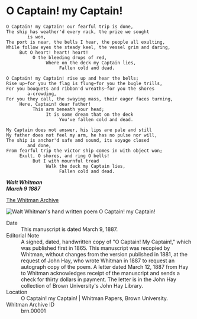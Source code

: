 # O Captain! my Captain!
```
O Captain! my Captain! our fearful trip is done,
The ship has weather'd every rack, the prize we sought
        is won,
The port is near, the bells I hear, the people all exulting,
While follow eyes the steady keel, the vessel grim and daring,
     But O heart! heart! heart!
          O the bleeding drops of red,
               Where on the deck my Captain lies,
                    Fallen cold and dead.
 
O Captain! my Captain! rise up and hear the bells;
Rise up—for you the flag is flung—for you the bugle trills,
For you bouquets and ribbon'd wreaths—for you the shores
        a‑crowding,
For you they call, the swaying mass, their eager faces turning,
     Here, Captain! dear father!
          This arm beneath your head;
               It is some dream that on the deck
                    You've fallen cold and dead.
 
My Captain does not answer, his lips are pale and still
My father does not feel my arm, he has no pulse nor will,
The ship is anchor'd safe and sound, its voyage closed
        and done,
From fearful trip the victor ship comes in with object won;
     Exult, O shores, and ring O bells!
          But I with mournful tread
               Walk the deck my Captain lies,
                    Fallen cold and dead.
```
**_Walt Whitman<br>
March 9 1887_**<br>

[The Whitman Archive](http://whitmanarchive.org/manuscripts/transcriptions/brn.00001.html)

![Walt Whitman's hand written poem O Captain! my Captain!](http://whitmanarchive.org/manuscripts/figures/brn.00001.001.jpg)

<dl>
    <dt>Date</dt>
    <dd>This manuscript is dated March 9, 1887.</dd>
    <dt>Editorial Note</dt>
    <dd>A signed, dated, handwritten copy of "O Captain! My Captain!," which was published first in 1865. This manuscript was recopied by Whitman, without changes from the version published in 1881, at the request of John Hay, who wrote Whitman in 1887 to request an autograph copy of the poem. A letter dated March 12, 1887 from Hay to Whitman acknowledges receipt of the manuscript and sends a check for thirty dollars in payment. The letter is in the John Hay collection of Brown University's John Hay Library.</dd>
    <dt>Location</dt>
    <dd>O Captain! my Captain!  |  Whitman Papers, Brown University.</dd>
    <dt>Whitman Archive ID</dt>
    <dd>brn.00001</dd>
</dl>
